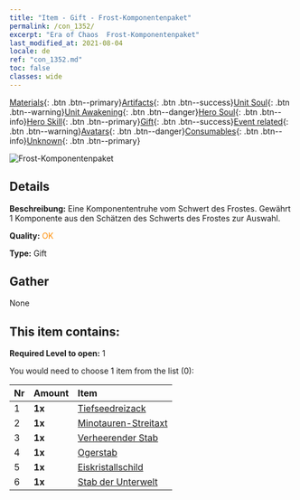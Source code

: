 ```yaml
---
title: "Item - Gift - Frost-Komponentenpaket"
permalink: /con_1352/
excerpt: "Era of Chaos  Frost-Komponentenpaket"
last_modified_at: 2021-08-04
locale: de
ref: "con_1352.md"
toc: false
classes: wide
---
```

 [Materials](/ItemsDE/){: .btn .btn--primary}[Artifacts](/ItemsDE/Artifacts/){: .btn .btn--success}[Unit Soul](/ItemsDE/UnitSoul/){: .btn .btn--warning}[Unit Awakening](/ItemsDE/UnitAwakening/){: .btn .btn--danger}[Hero Soul](/ItemsDE/HeroSoul/){: .btn .btn--info}[Hero Skill](/ItemsDE/HeroSkill/){: .btn .btn--primary}[Gift](/ItemsDE/Gift/){: .btn .btn--success}[Event related](/ItemsDE/Events/){: .btn .btn--warning}[Avatars](/ItemsDE/Avatars/){: .btn .btn--danger}[Consumables](/ItemsDE/Consumables/){: .btn .btn--info}[Unknown](/ItemsDE/Unknown/){: .btn .btn--primary}

 ![Frost-Komponentenpaket](/images/t/i_906029.png)

## Details
 **Beschreibung:** Eine Komponententruhe vom Schwert des Frostes. Gewährt 1 Komponente aus den Schätzen des Schwerts des Frostes zur Auswahl.

 **Quality:** <span style="color: #FF8C00">OK</span>

 **Type:** Gift

## Gather

  None

## This item contains:

 **Required Level to open:** 1

 You would need to choose 1 item from the list (0):

  | Nr | Amount |     Item    |
  |:---|:-------|:------------|
  | 1 |  **1x** | [Tiefseedreizack](/ItemsDE/art_160/) |  | 
  | 2 |  **1x** | [Minotauren-Streitaxt](/ItemsDE/art_161/) |  | 
  | 3 |  **1x** | [Verheerender Stab](/ItemsDE/art_162/) |  | 
  | 4 |  **1x** | [Ogerstab](/ItemsDE/art_163/) |  | 
  | 5 |  **1x** | [Eiskristallschild](/ItemsDE/art_164/) |  | 
  | 6 |  **1x** | [Stab der Unterwelt](/ItemsDE/art_165/) |  | 
